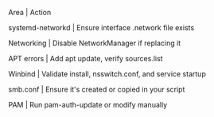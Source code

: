 Area | Action

systemd-networkd | Ensure interface .network file exists

Networking | Disable NetworkManager if replacing it

APT errors | Add apt update, verify sources.list

Winbind | Validate install, nsswitch.conf, and service startup

smb.conf | Ensure it's created or copied in your script

PAM | Run pam-auth-update or modify manually
